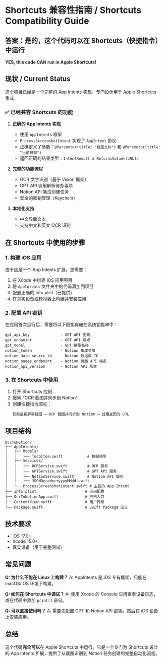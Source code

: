 # Shortcuts 兼容性指南 / Shortcuts Compatibility Guide

## 答案：是的，这个代码可以在 Shortcuts（快捷指令）中运行

**YES, this code CAN run in Apple Shortcuts!**

## 现状 / Current Status

这个项目已经是一个完整的 App Intents 实现，专门设计用于 Apple Shortcuts 集成。

### ✅ 已经兼容 Shortcuts 的功能

1. **正确的 App Intents 实现**
   - 使用 `AppIntents` 框架
   - `ProcessScreenshotIntent` 实现了 `AppIntent` 协议
   - 正确定义了参数：`@Parameter(title: "截图文件")` 和 `@Parameter(title: "当前日期")`
   - 返回正确的结果类型：`IntentResult & ReturnsValue<[URL]>`

2. **完整的功能流程**
   - OCR 文字识别（基于 Vision 框架）
   - GPT API 调用解析待办事项
   - Notion API 集成创建任务
   - 安全的密钥管理（Keychain）

3. **本地化支持**
   - 中文界面文本
   - 支持中文和英文 OCR 识别

## 在 Shortcuts 中使用的步骤

### 1. 构建 iOS 应用

由于这是一个 App Intents 扩展，您需要：

1. 在 Xcode 中创建 iOS 应用项目
2. 将 `AppIntents` 文件夹中的代码添加到项目
3. 配置正确的 Info.plist（已提供）
4. 在真实设备或模拟器上构建并安装应用

### 2. 配置 API 密钥

在应用首次运行后，需要将以下密钥存储在系统钥匙串中：

```
gpt_api_key              - GPT API 密钥
gpt_endpoint             - GPT API 端点
gpt_model                - GPT 模型名称
notion_token             - Notion 集成令牌
notion_data_source_id    - Notion 数据库 ID
notion_pages_endpoint    - Notion 页面 API 端点
notion_api_version       - Notion API 版本
```

### 3. 在 Shortcuts 中使用

1. 打开 Shortcuts 应用
2. 搜索 "OCR 截图并同步到 Notion"
3. 创建快捷指令流程：
   ```
   获取最新屏幕截图 → OCR 截图并同步到 Notion → 处理返回的 URL
   ```

## 项目结构

```
OcrToNotion/
├── AppIntents/
│   ├── Models/
│   │   └── TodoItem.swift           # 数据模型
│   ├── Services/
│   │   ├── OCRService.swift         # OCR 服务
│   │   ├── GPTService.swift         # GPT API 服务
│   │   ├── NotionService.swift      # Notion API 服务
│   │   └── JSONDecoder+yyyyMMdd.swift
│   └── ProcessScreenshotIntent.swift # 主要的 App Intent
├── Info.plist                      # 应用配置
├── OcrToNotionApp.swift            # 应用入口
├── ContentView.swift               # 用户界面
└── Package.swift                   # Swift Package 定义
```

## 技术要求

- iOS 17.0+
- Xcode 15.0+
- 真实设备（用于完整测试）

## 常见问题

**Q: 为什么不能在 Linux 上构建？**
A: AppIntents 是 iOS 专有框架，只能在 macOS/iOS 环境下构建。

**Q: 如何在 Shortcuts 中调试？**
A: 使用 Xcode 的 Console 应用查看设备日志，或在代码中添加 `print()` 语句。

**Q: 可以直接使用吗？**
A: 需要先配置 GPT 和 Notion API 密钥，然后在 iOS 设备上安装应用。

## 总结

这个代码**完全可以**在 Apple Shortcuts 中运行。它是一个专门为 Shortcuts 设计的 App Intents 扩展，提供了从截图识别到 Notion 任务创建的完整自动化流程。